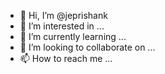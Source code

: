 - 👋 Hi, I’m @jeprishank
- 👀 I’m interested in ...
- 🌱 I’m currently learning ...
- 💞️ I’m looking to collaborate on ...
- 📫 How to reach me ...

<!---
jeprishank/jeprishank is a ✨ special ✨ repository because its `README.md` (this file) appears on your GitHub profile.
You can click the Preview link to take a look at your changes.
--->
